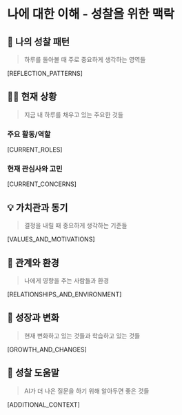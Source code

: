 # 나에 대한 이해 - 성찰을 위한 맥락

## 🎯 나의 성찰 패턴
> 하루를 돌아볼 때 주로 중요하게 생각하는 영역들

[REFLECTION_PATTERNS]

## 🏃‍♂️ 현재 상황
> 지금 내 하루를 채우고 있는 주요한 것들

### 주요 활동/역할
[CURRENT_ROLES]

### 현재 관심사와 고민
[CURRENT_CONCERNS]

## 💡 가치관과 동기
> 결정을 내릴 때 중요하게 생각하는 기준들

[VALUES_AND_MOTIVATIONS]

## 🤝 관계와 환경
> 나에게 영향을 주는 사람들과 환경

[RELATIONSHIPS_AND_ENVIRONMENT]

## 🌱 성장과 변화
> 현재 변화하고 있는 것들과 학습하고 있는 것들

[GROWTH_AND_CHANGES]

## 📝 성찰 도움말
> AI가 더 나은 질문을 하기 위해 알아두면 좋은 것들

[ADDITIONAL_CONTEXT]
